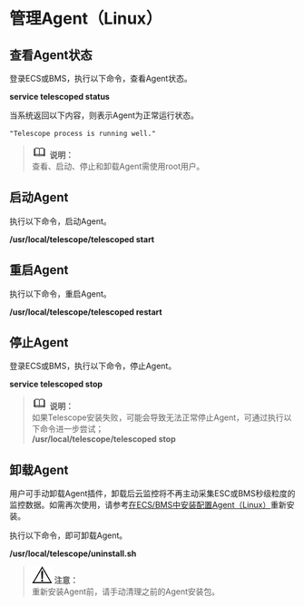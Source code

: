 # 管理Agent（Linux）<a name="ZH-CN_TOPIC_0085245602"></a>

## 查看Agent状态<a name="zh-cn_topic_0078544026_section10100354193654"></a>

登录ECS或BMS，执行以下命令，查看Agent状态。

**service telescoped status**

当系统返回以下内容，则表示Agent为正常运行状态。

```
"Telescope process is running well." 
```

>![](public_sys-resources/icon-note.gif) **说明：**   
>查看、启动、停止和卸载Agent需使用root用户。  

## 启动Agent<a name="zh-cn_topic_0078544026_section9205013194254"></a>

执行以下命令，启动Agent。

**/usr/local/telescope/telescoped start**

## 重启Agent<a name="zh-cn_topic_0078544026_section1592065167"></a>

执行以下命令，重启Agent。

**/usr/local/telescope/telescoped restart**

## 停止Agent<a name="zh-cn_topic_0078544026_section6164118819395"></a>

登录ECS或BMS，执行以下命令，停止Agent。

**service telescoped stop**

>![](public_sys-resources/icon-note.gif) **说明：**   
>如果Telescope安装失败，可能会导致无法正常停止Agent，可通过执行以下命令进一步尝试；  
>**/usr/local/telescope/telescoped stop**  

## 卸载Agent<a name="zh-cn_topic_0078544026_section15609921194423"></a>

用户可手动卸载Agent插件，卸载后云监控将不再主动采集ESC或BMS秒级粒度的监控数据。如需再次使用，请参考[在ECS/BMS中安装配置Agent（Linux）](在ECS-BMS中安装配置Agent（Linux）.md)重新安装。

执行以下命令，即可卸载Agent。

**/usr/local/telescope/uninstall.sh**

>![](public_sys-resources/icon-notice.gif) **注意：**   
>重新安装Agent前，请手动清理之前的Agent安装包。  

